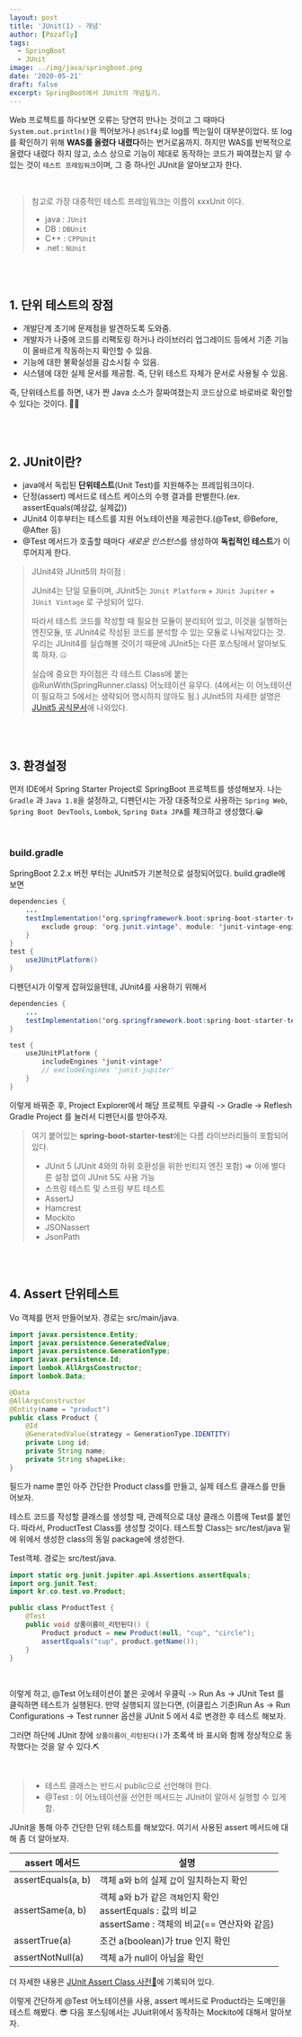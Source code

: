 ```yaml
---
layout: post
title: 'JUnit(1) - 개념'
author: [Pozafly]
tags:
  - SpringBoot
  - JUnit
image: ../img/java/springboot.png
date: '2020-05-21'
draft: false
excerpt: SpringBoot에서 JUnit의 개념짚기.
---
```


Web 프로젝트를 하다보면 오류는 당연히 만나는 것이고 그 때마다 `System.out.println()`을 찍어보거나 `@Slf4j`로 log를 찍는일이 대부분이었다. 또 log를 확인하기 위해 **WAS를 올렸다 내렸다**하는 번거로움까지. 하지만 WAS를 반복적으로 올렸다 내렸다 하지 않고, 소스 상으로 기능이 제대로 동작하는 코드가 짜여졌는지 알 수 있는 것이 `테스트 프레임워크`이며, 그 중 하나인 JUnit을 알아보고자 한다.

<br/>

> 참고로 가장 대중적인 테스트 프레임워크는 이름이 xxxUnit 이다.
>
> - java : `JUnit`
> - DB : `DBUnit`
> - C++ : `CPPUnit`
> - .net : `NUnit`

<br/>

<br/>

## 1. 단위 테스트의 장점

- 개발단계 초기에 문제점을 발견하도록 도와줌.
- 개발자가 나중에 코드를 리팩토링 하거나 라이브러리 업그레이드 등에서 기존 기능이 올바르게 작동하는지 확인할 수 있음.
- 기능에 대한 불확실성을 감소시킬 수 있음.
- 시스템에 대한 실제 문서를 제공함. 즉, 단위 테스트 자체가 문서로 사용될 수 있음.

즉, 단위테스트를 하면, 내가 짠 Java 소스가 잘짜여졌는지 코드상으로 바로바로 확인할 수 있다는 것이다. 🙆‍♀️

<br/>

<br/>

## 2. JUnit이란?

- java에서 독립된 **단위테스트**(Unit Test)를 지원해주는 프레임워크이다.
- 단정(assert) 메서드로 테스트 케이스의 수행 결과를 판별한다.(ex. assertEquals(예상값, 실제값))
- JUnit4 이후부터는 테스트를 지원 어노테이션을 제공한다.(@Test, @Before, @After 등)
- @Test 메서드가 호출할 때마다 *새로운 인스턴스*를 생성하여 **독립적인 테스트**가 이루어지게 한다.

> JUnit4와 JUnit5의 차이점 :
>
> JUnit4는 단일 모듈이며, JUnit5는 `JUnit Platform` + `JUnit Jupiter` + `JUnit Vintage` 로 구성되어 있다.
>
> 따라서 테스트 코드를 작성할 때 필요한 모듈이 분리되어 있고, 이것을 실행하는 엔진모듈, 또 JUnit4로 작성된 코드를 분석할 수 있는 모듈로 나눠져있다는 것. 우리는 JUnit4를 실습해볼 것이기 때문에 JUnit5는 다른 포스팅에서 알아보도록 하자. 🤐
>
> 실습에 중요한 차이점은 각 테스트 Class에 붙는 @RunWith(SpringRunner.class) 어노테이션 유무다. (4에서는 이 어노테이션이 필요하고 5에서는 생략되어 명시하지 않아도 됨.) JUnit5의 자세한 설명은 [JUnit5 공식문서](https://junit.org/junit5/docs/current/user-guide/)에 나와있다.

<br/><br/>

## 3. 환경설정

먼저 IDE에서 Spring Starter Project로 SpringBoot 프로젝트를 생성해보자. 나는 `Gradle` 과 `Java 1.8`을 설정하고, 디펜던시는 가장 대중적으로 사용하는 `Spring Web`, `Spring Boot DevTools`, `Lombok`, `Spring Data JPA`를 체크하고 생성했다.😀

<br/>

### build.gradle

SpringBoot 2.2.x 버전 부터는 JUnit5가 기본적으로 설정되어있다. build.gradle에 보면

```java
dependencies {
    ...
	testImplementation('org.springframework.boot:spring-boot-starter-test') {
		exclude group: 'org.junit.vintage', module: 'junit-vintage-engine'
	}
}
test {
	useJUnitPlatform()
}
```

디펜던시가 이렇게 잡혀있을텐데, JUnit4를 사용하기 위해서

```java
dependencies {
    ...
    testImplementation('org.springframework.boot:spring-boot-starter-test')
}

test {
    useJUnitPlatform {
        includeEngines 'junit-vintage'
        // excludeEngines 'junit-jupiter'
    }
}
```

이렇게 바꿔준 후, Project Explorer에서 해당 프로젝트 우클릭 -> Gradle -> Reflesh Gradle Project 를 눌러서 디펜던시를 받아주자.

> 여기 붙어있는 **spring-boot-starter-test**에는 다름 라이브러리들이 포함되어있다.
>
> - JUnit 5 (JUnit 4와의 하위 호환성을 위한 빈티지 엔진 포함) => 이에 별다른 설정 없이 JUnit 5도 사용 가능
> - 스프링 테스트 및 스프링 부트 테스트
> - AssertJ
> - Hamcrest
> - Mockito
> - JSONassert
> - JsonPath

<br/><br/>

## 4. Assert 단위테스트

Vo 객체를 먼저 만들어보자. 경로는 src/main/java.

```java
import javax.persistence.Entity;
import javax.persistence.GeneratedValue;
import javax.persistence.GenerationType;
import javax.persistence.Id;
import lombok.AllArgsConstructor;
import lombok.Data;

@Data
@AllArgsConstructor
@Entity(name = "product")
public class Product {
    @Id
    @GeneratedValue(strategy = GenerationType.IDENTITY)
    private Long id;
    private String name;
    private String shapeLike;
}
```

필드가 name 뿐인 아주 간단한 Product class를 만들고, 실제 테스트 클래스를 만들어보자.

테스트 코드를 작성할 클래스를 생성할 때, 관례적으로 대상 클래스 이름에 Test를 붙인다. 따라서, ProductTest Class를 생성할 것이다. 테스트할 Class는 src/test/java 밑에 위에서 생성한 class의 동일 package에 생성한다.

Test객체. 경로는 src/test/java.

```java
import static org.junit.jupiter.api.Assertions.assertEquals;
import org.junit.Test;
import kr.co.test.vo.Product;

public class ProductTest {
    @Test
    public void 상품이름이_리턴된다() {
        Product product = new Product(null, "cup", "circle");
        assertEquals("cup", product.getName());
    }
}
```

<br/>

이렇게 하고, @Test 어노테이션이 붙은 곳에서 우클릭 -> Run As -> JUnit Test 를 클릭하면 테스트가 실행된다. 만약 실행되지 않는다면, (이클립스 기준)Run As -> Run Configurations -> Test runner 옵션을 JUnit 5 에서 4로 변경한 후 테스트 해보자.

그러면 하단에 JUnit 창에 `상품이름이_리턴된다()`가 초록색 바 표시와 함께 정상적으로 동작했다는 것을 알 수 있다.⛏

<br/>

> - 테스트 클래스는 반드시 public으로 선언해야 한다.
> - @Test : 이 어노테이션을 선언한 메서드는 JUnit이 알아서 실행할 수 있게 함.

JUnit을 통해 아주 간단한 단위 테스트를 해보았다. 여기서 사용된 assert 메서드에 대해 좀 더 알아보자.

| assert 메서드      | 설명                                                                                                              |
| ------------------ | ----------------------------------------------------------------------------------------------------------------- |
| assertEquals(a, b) | 객체 a와 b의 실제 `값`이 일치하는지 확인                                                                          |
| assertSame(a, b)   | 객체 a와 b가 같은 `객체`인지 확인<br /> assertEquals : 값의 비교<br /> assertSame : 객체의 비교(== 연산자와 같음) |
| assertTrue(a)      | 조건 a(boolean)가 true 인지 확인                                                                                  |
| assertNotNull(a)   | 객체 a가 null이 아님을 확인                                                                                       |

더 자세한 내용은 [JUnit Assert Class 사전🔗](http://junit.sourceforge.net/javadoc/org/junit/Assert.html)에 기록되어 있다.

이렇게 간단하게 @Test 어노테이션을 사용, assert 메서드로 Product라는 도메인을 테스트 해봤다. 😎 다음 포스팅에서는 JUuit위에서 동작하는 Mockito에 대해서 알아보자.
